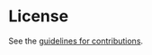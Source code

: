 # License

See the
[guidelines for contributions](https://github.com/tomofumiokubo/certdiscovery/blob/main/CONTRIBUTING.md).
